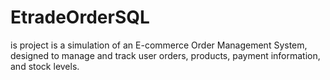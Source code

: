 # EtradeOrderSQL
is project is a simulation of an E-commerce Order Management System, designed to manage and track user orders, products, payment information, and stock levels.
